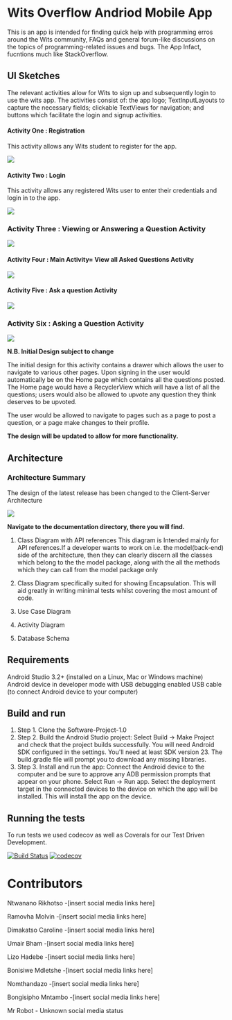 # Wits Overflow Andriod Mobile App
 
This is an app is intended for finding quick help with programming erros around the Wits community, FAQs and general forum-like discussions on the topics of programming-related issues and bugs. The App Infact, fucntions much like StackOverflow.

## UI Sketches
The relevant activities allow for Wits to sign up and subsequently login to use the wits app. The activities consist of: the app logo; TextInputLayouts to capture the necessary fields; clickable TextViews for navigation; and buttons which facilitate the login and signup activities.
#### Activity One : Registration
This activity allows any Wits student to register for the app.


![](Documentation/Src/Register.jpg)


#### Activity Two : Login
This activity allows any registered Wits user to enter their credentials and login in to the app.


![](Documentation/Src/Login.jpg)


### Activity Three : Viewing or Answering a Question Activity


![](Documentation/Src/Viewing%20or%20Answering%20a%20Question%20Activity.jpg)


#### Activity Four : Main Activity= View all Asked Questions Activity


![](Documentation/Src/Viewing%20All%20Questions%20Activity.jpg)



#### Activity Five : Ask a question Activity


![](Documentation/Src/MainActivity.jpg)

### Activity Six : Asking a Question Activity


![](Documentation/Src/Asking%20a%20Question%20Activity.jpg)



**N.B. Initial Design subject to change**

The initial design for this activity contains a drawer which allows the user to navigate to various other pages. Upon signing in the user would automatically be on the Home page which contains all the questions posted. The Home page would have a RecyclerView which will have a list of all the questions; users would also be allowed to upvote any question they think deserves to be upvoted.

The user would be allowed to navigate to pages such as a page to post a question, or a page make changes to their profile.

**The design will be updated to allow for more functionality.**

## Architecture
### Architecture Summary 
The design of the latest release has been changed to the Client-Server Architecture



![](Documentation/Src/Architecture%20Client-Sever.png)



**Navigate to the documentation directory, there you will find.**

1. Class Diagram with API references
This diagram is Intended mainly for API references.If a developer wants to work on i.e. the model(back-end) side of the architecture, then they can clearly discern all the classes which belong to the the model package, along with the all the methods which they can call from the model package only

2. Class Diagram specifically suited for showing Encapsulation.
This will aid greatly in writing minimal tests whilst covering the most amount of code.

3. Use Case Diagram

4. Activity Diagram

5. Database Schema

## Requirements
Android Studio 3.2+ (installed on a Linux, Mac or Windows machine)
Android device in developer mode with USB debugging enabled
USB cable (to connect Android device to your computer)

## Build and run
1. Step 1. Clone the Software-Project-1.0
2. Step 2. Build the Android Studio project: 
 Select Build -> Make Project and check that the project builds successfully. You will need Android SDK configured in the settings. You'll  need at least SDK version 23. The build.gradle file will prompt you to download any missing libraries.
3. Step 3. Install and run the app:
 Connect the Android device to the computer and be sure to approve any ADB permission prompts that appear on your phone. Select Run -> Run app. Select the deployment target in the connected devices to the device on which the app will be installed. This will install the app on the device.

## Running the tests
To run tests we used codecov as well as Coverals for our Test Driven Development. 

[![Build Status](https://travis-ci.com/MOLOFP/wits-overflow.svg?branch=main)](https://travis-ci.com/MOLOFP/wits-overflow)
[![codecov](https://codecov.io/gh/MOLOFP/wits-overflow/branch/main/graph/badge.svg?token=Q4FIUY0ZKU)](https://codecov.io/gh/MOLOFP/wits-overflow)


# Contributors
Ntwanano Rikhotso -[insert social media links here]

Ramovha Molvin -[insert social media links here]

Dimakatso Caroline -[insert social media links here]

Umair Bham -[insert social media links here]

Lizo Hadebe -[insert social media links here]

Bonisiwe Mdletshe -[insert social media links here]

Nomthandazo -[insert social media links here]

Bongisipho Mntambo -[insert social media links here]

Mr Robot - Unknown social media status
